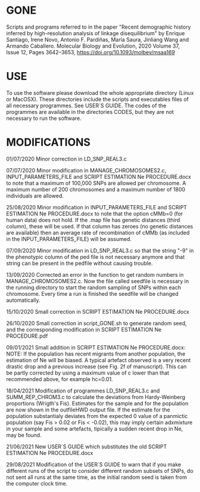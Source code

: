 # GONE
Scripts and programs referred to in the paper "Recent demographic history inferred by high-resolution analysis of linkage disequilibrium" by Enrique Santiago, Irene Novo, Antonio F. Pardiñas, María Saura, Jinliang Wang and Armando Caballero. Molecular Biology and Evolution, 2020 Volume 37, Issue 12, Pages 3642–3653, https://doi.org/10.1093/molbev/msaa169

# USE
To use the software please download the whole appropriate directory (Linux or MacOSX). These directories include the scripts and executables files of all necessary programmes. See USER´S GUIDE.
The codes of the programmes are available in the directories CODES, but they are not necessary to run the software. 

# MODIFICATIONS
01/07/2020   Minor correction in LD_SNP_REAL3.c

07/07/2020   Minor modification in MANAGE_CHROMOSOMES2.c, INPUT_PARAMETERS_FILE and SCRIPT ESTIMATION Ne PROCEDURE.docx to note that a maximum of 100,000 SNPs are allowed per chromosome. A maximum number of 200 chromosomes and a maximum number of 1800 individuals are allowed.

25/08/2020   Minor modification in INPUT_PARAMETERS_FILE and SCRIPT ESTIMATION Ne PROCEDURE.docx to note that the option cMMb=0 (for human data) does not hold. If the .map file has genetic distances (third column), these will be used. If that column has zeroes (no genetic distances are available) then an average rate of recombination of cMMb (as included in the INPUT_PARAMETERS_FILE) will be assumed.

07/09/2020   Minor modification in LD_SNP_REAL3.c so that the string "-9" in the phenotypic column of the ped file is not necessary anymore and that string can be present in the pedfile without causing trouble.

13/09/2020   Corrected an error in the function to get random numbers in MANAGE_CHROMOSOMES2.c. Now the file called seedfile is necessary in the running directory to start the random sampling of SNPs within each chromosome. Every time a run is finished the seedfile will be changed automatically.

15/10/2020   Small correction in SCRIPT ESTIMATION Ne PROCEDURE.docx

26/10/2020   Small correction in script_GONE.sh to generate random seed, and the corresponding modification in SCRIPT ESTIMATION Ne PROCEDURE.pdf

09/01/2021   Small addition in SCRIPT ESTIMATION Ne PROCEDURE.docx: NOTE: If the population has recent migrants from another population, the estimation of Ne will be biased. A typical artefact observed is a very recent drastic drop and a previous increase (see Fig. 2f of manuscript). This can be partly corrected by using a maximum value of c lower than that recommended above, for example hc=0.01. 

18/04/2021   Modification of programmes LD_SNP_REAL3.c and SUMM_REP_CHROM3.c to calculate the deviations from Hardy-Weinberg proportions (Wrigth's Fis). Estimates for the sample and for the population are now shown in the outfileHWD output file. If the estimate for the population substantialy deviates from the expected 0 value of a panmictic population (say Fis > 0.02 or Fis < -0.02), this may imply certain adxmixture in your sample and some artefacts, tipically a sudden recent drop in Ne, may be found.

21/06/2021   New USER´S GUIDE which substitutes the old SCRIPT ESTIMATION Ne PROCEDURE.docx

29/08/2021   Modification of the USER´S GUIDE to warn that if you make different runs of the script to consider different random subsets of SNPs, do not sent all runs at the same time, as the initial random seed is taken from the computer clock time.
